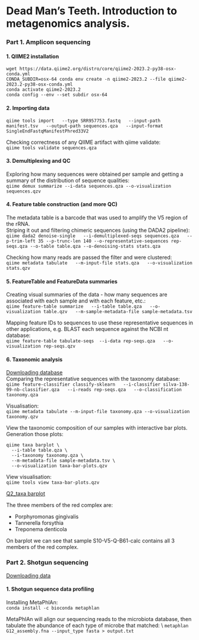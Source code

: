 # Dead Man’s Teeth. Introduction to metagenomics analysis.

### Part 1. Amplicon sequencing

#### 1. QIIME2 installation
```
wget https://data.qiime2.org/distro/core/qiime2-2023.2-py38-osx-conda.yml
CONDA_SUBDIR=osx-64 conda env create -n qiime2-2023.2 --file qiime2-2023.2-py38-osx-conda.yml
conda activate qiime2-2023.2
conda config --env --set subdir osx-64
```

#### 2. Importing data
`qiime tools import   --type SRR957753.fastq   --input-path manifest.tsv   --output-path sequences.qza   --input-format SingleEndFastqManifestPhred33V2`

Checking correctness of any QIIME artifact with qiime validate: \
`qiime tools validate sequences.qza`

#### 3. Demultiplexing and QC
Exploring how many sequences were obtained per sample and getting a summary of the distribution of sequence qualities: \
`qiime demux summarize --i-data sequences.qza --o-visualization sequences.qzv`

#### 4. Feature table construction (and more QC)
The metadata table is a barcode that was used to amplify the V5 region of the rRNA. \
Striping it out and filtering chimeric sequences (using the DADA2 pipeline): \
`qiime dada2 denoise-single   --i-demultiplexed-seqs sequences.qza   --p-trim-left 35 --p-trunc-len 140 --o-representative-sequences rep-seqs.qza --o-table table.qza --o-denoising-stats stats.qza`

Checking how many reads are passed the filter and were clustered: \
`qiime metadata tabulate   --m-input-file stats.qza   --o-visualization stats.qzv`

#### 5. FeatureTable and FeatureData summaries
Creating visual summaries of the data - how many sequences are associated with each sample and with each feature, etc.: \
`qiime feature-table summarize   --i-table table.qza   --o-visualization table.qzv   --m-sample-metadata-file sample-metadata.tsv`

Mapping feature IDs to sequences to use these representative sequences in other applications, e.g. BLAST each sequence against the NCBI nt database: \
`qiime feature-table tabulate-seqs  --i-data rep-seqs.qza   --o-visualization rep-seqs.qzv`

#### 6. Taxonomic analysis

[Downloading database](https://disk.yandex.ru/d/QxQWKV8x5ucxvw) \
Comparing the representative sequences with the taxonomy database: \
`qiime feature-classifier classify-sklearn   --i-classifier silva-138-99-nb-classifier.qza   --i-reads rep-seqs.qza   --o-classification taxonomy.qza`

Visualisation: \
`qiime metadata tabulate --m-input-file taxonomy.qza --o-visualization taxonomy.qzv`

View the taxonomic composition of our samples with interactive bar plots. \
Generation those plots:
```
qiime taxa barplot \
  --i-table table.qza \
  --i-taxonomy taxonomy.qza \
  --m-metadata-file sample-metadata.tsv \
  --o-visualization taxa-bar-plots.qzv
```
View visualisation:\
`qiime tools view taxa-bar-plots.qzv`

[Q2_taxa barplot](https://github.com/lear-711/Bioinformatics_practice/blob/70c77fcb6a5361e8c79eefe4f0866b7cdfe4f7a6/Data_project_7/q2_taxa%20:%20barplot.pdf)

The three members of the red complex are:
* Porphyromonas gingivalis
* Tannerella forsythia
* Treponema denticola

On barplot we can see that sample S10-V5-Q-B61-calc contains all 3 members of the red complex.

### Part 2. Shotgun sequencing

[Downloading data](https://www.dropbox.com/s/f5j52tliumt6etm/G12_assembly.fna.gz?dl=0)

#### 1. Shotgun sequence data profiling

Installing MetaPhlAn: \
`conda install -c bioconda metaphlan`

MetaPhlAn will align our sequencing reads to the microbiota database, then tabulate the abundance of each type of microbe that matched: \ 
`metaphlan G12_assembly.fna --input_type fasta > output.txt`



